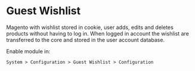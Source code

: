# Guest Wishlist

Magento with wishlist stored in cookie, user adds, edits and deletes products without having to log in. When logged in account the wishlist are transferred to the core and stored in the user account database.

Enable module in:
```
System > Configuration > Guest Wishlist > Configuration
```
